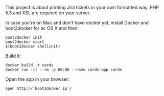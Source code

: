 This project is about printing Jira tickets in your own formatted way. PHP 5.3 and XSL are required on your server.

In case you're on Mac and don't have docker yet, install Docker and boot2docker for ac OS X and then:
```
boot2docker init
boot2docker start
$(boot2docker shellinit)
```

Build it:
```
docker build -t cards .
docker run -it --rm -p 80:80 --name cards-app cards
```

Open the app in your browser:
```
open http://`boot2docker ip`/
```
